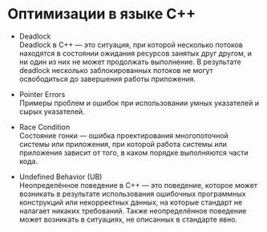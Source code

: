 # Оптимизации в языке C++

* Deadlock  
Deadlock в C++ — это ситуация, при которой несколько потоков находятся в состоянии ожидания ресурсов занятых друг другом, и ни один из них не может продолжать выполнение. В результате deadlock несколько заблокированных потоков не могут освободиться до завершения работы приложения.

* Pointer Errors  
Примеры проблем и ошибок при использовании умных указателей и сырых указателей.

* Race Condition  
Состояние гонки — ошибка проектирования многопоточной системы или приложения, при которой работа системы или приложения зависит от того, в каком порядке выполняются части кода.

* Undefined Behavior (UB)  
Неопределённое поведение в C++ — это поведение, которое может возникать в результате использования ошибочных программных конструкций или некорректных данных, на которые стандарт не налагает никаких требований. Также неопределённое поведение может возникать в ситуациях, не описанных в стандарте явно.
